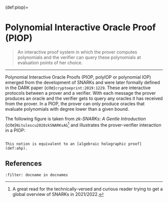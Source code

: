 (def:piop)=
# Polynomial Interactive Oracle Proof (PIOP)

> An interactive proof system in which the prover computes polynomials and the verifier can query these polynomials at evaluation points of her choice.

---

Polynomial Interactive Oracle Proofs (PIOP, polyIOP or polynomial IOP) emerged from the development of SNARKs and were later formally defined in the DARK paper {cite}`cryptoeprint:2019:1229`. These are interactive protocols between a prover and a verifier. With each message the prover produces an oracle and the verifier gets to query any oracles it has received from the prover. In a PIOP, the prover can only produce oracles that evaluate polynomials with degree lower than a given bound.

The following figure is taken from *zk-SNARKs: A Gentle Introduction* {cite}`Nitulescu2020zkSNARKsAG`[^1] and illustrates the prover-verifier interaction in a PIOP:

```{image} ../images/nitulescu-piop.png

```

```{note}
This notion is equivalent to an [algebraic holographic proof](def:ahp).
```

## References
```{bibliography}
:filter: docname in docnames
```

[^1]: A great read for the technically-versed and curious reader trying to get a global overview of SNARKs in 2021/2022.
